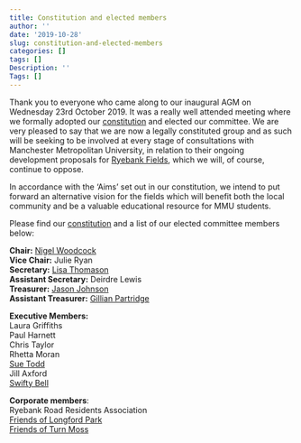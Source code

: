```yaml
---
title: Constitution and elected members
author: ''
date: '2019-10-28'
slug: constitution-and-elected-members
categories: []
tags: []
Description: ''
Tags: []
---
```


Thank you to everyone who came along to our inaugural AGM on Wednesday 23rd October 2019. It was a really well attended meeting where we formally adopted our <a href="https://docs.google.com/file/d/1MwldKw1ou4gnkkpGo16zzqgIb1kYmEPq/edit?usp=docslist_api&filetype=msword" target="_blank">constitution</a> and elected our committee. We are very pleased to say that we are now a legally constituted group and as such will be seeking to be involved at every stage of consultations with Manchester Metropolitan University, in relation to their ongoing development proposals for <a href="https://www2.mmu.ac.uk/ryebank-fields" target="_blank">Ryebank Fields</a>, which we will, of course, continue to oppose.

In accordance with the ‘Aims’ set out in our constitution, we intend to put forward an alternative vision for the fields which will benefit both the local community and be a valuable educational resource for MMU students.

Please find our <a href="https://docs.google.com/file/d/1MwldKw1ou4gnkkpGo16zzqgIb1kYmEPq/edit?usp=docslist_api&filetype=msword" target="_blank">constitution</a> and a list of our elected committee members below:         

**Chair:** <a href="https://twitter.com/njw3000" target="_blank">Nigel Woodcock</a>          
**Vice Chair:** Julie Ryan                
**Secretary:** <a href="https://twitter.com/LisaThomason19" target="_blank">Lisa Thomason</a>           
**Assistant Secretary:** Deirdre Lewis     
**Treasurer:** <a href="https://uk.linkedin.com/in/jason-johnson-55177b172" target="_blank">Jason Johnson</a>         
**Assistant Treasurer:** <a href="https://twitter.com/gilly_partridge" target="_blank">Gillian Partridge</a>       

**Executive Members:**     
Laura Griffiths     
Paul Harnett    
Chris Taylor    
Rhetta Moran     
<a href="https://twitter.com/sue_toddy" target="_blank">Sue Todd</a>     
Jill Axford    
<a href="https://twitter.com/swifty_bell" target="_blank">Swifty Bell</a>     

**Corporate members**:     
Ryebank Road Residents Association      
<a href="http://friendsoflongfordpark.org.uk/" target="_blank">Friends of Longford Park</a>    
<a href="https://ourturnmoss.org" target="_blank">Friends of Turn Moss</a>    



